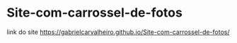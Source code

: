 # Site-com-carrossel-de-fotos
link do site
https://gabrielcarvalheiro.github.io/Site-com-carrossel-de-fotos/
